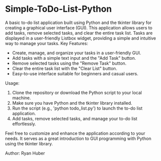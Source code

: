 # Simple-ToDo-List-Python
A basic to-do list application built using Python and the tkinter library for creating a graphical user interface (GUI). This application allows users to add tasks, remove selected tasks, and clear the entire task list. Tasks are displayed in a user-friendly Listbox widget, providing a simple and intuitive way to manage your tasks.
Key Features:
- Create, manage, and organize your tasks in a user-friendly GUI.
- Add tasks with a simple text input and the "Add Task" button.
- Remove selected tasks using the "Remove Task" button.
- Clear the entire task list with the "Clear List" button.
- Easy-to-use interface suitable for beginners and casual users.

Usage:
1. Clone the repository or download the Python script to your local machine.
2. Make sure you have Python and the tkinter library installed.
3. Run the script (e.g., 'python todo_list.py') to launch the to-do list application.
4. Add tasks, remove selected tasks, and manage your to-do list effortlessly.

Feel free to customize and enhance the application according to your needs. It serves as a great introduction to GUI programming with Python using the tkinter library.

Author: Ryan Huber
